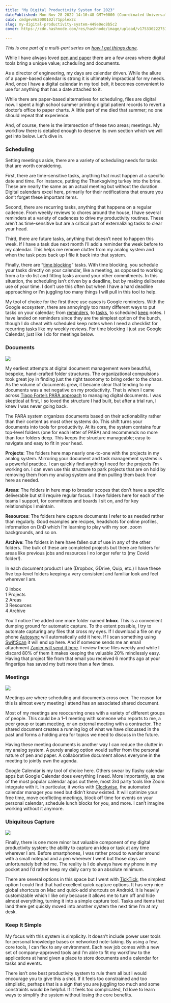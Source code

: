 ```yaml
---
title: "My Digital Productivity System for 2023"
datePublished: Mon Nov 28 2022 14:10:48 GMT+0000 (Coordinated Universal Time)
cuid: cmdgevm62000102l71pplex2c
slug: my-digital-productivity-system-449e0ec8b5c2
cover: https://cdn.hashnode.com/res/hashnode/image/upload/v1753302227517/7b4baa24-6d84-4e16-9ed8-776dc91f2728.png

---
```


*This is one part of a multi-part series on* [*how I get things done*](https://bdarfler.medium.com/how-i-get-things-done-ac3e229e4463)*.*

While I have always loved [pen and paper](https://bdarfler.medium.com/my-analog-productivity-system-87ba02418904) there are a few areas where digital tools bring a unique value; scheduling and documents.

As a director of engineering, my days are calendar driven. While the allure of a paper-based calendar is strong it is ultimately impractical for my needs. And, once I have a digital calendar in my tool belt, it becomes convenient to use for anything that has a date attached to it.

While there are paper-based alternatives for scheduling, files are digital now. I spent a high school summer printing digital patient records to revert a doctor’s office to paper charts. A little part of me died that summer; no one should repeat that experience.

And, of course, there is the intersection of these two areas; meetings. My workflow there is detailed enough to deserve its own section which we will get into below. Let’s dive in.

### Scheduling

Setting meetings aside, there are a variety of scheduling needs for tasks that are worth considering.

First, there are time-sensitive tasks, anything that must happen at a specific date and time. For instance, putting the Thanksgiving turkey into the brine. These are nearly the same as an actual meeting but without the duration. Digital calendars excel here, primarily for their notifications that ensure you don’t forget these important items.

Second, there are recurring tasks, anything that happens on a regular cadence. From weekly reviews to chores around the house, I have several reminders at a variety of cadences to drive my productivity routines. These aren’t as time-sensitive but are a critical part of externalizing tasks to clear your head.

Third, there are future tasks, anything that doesn’t need to happen this week. If I have a task due next month I’ll add a reminder the week before to my calendar. This helps me remove clutter from my analog system and when the task pops back up I file it back into that system.

Finally, there are “[time blocking](https://www.getclockwise.com/blog/time-blocking)” tasks. With time blocking, you schedule your tasks directly on your calendar, like a meeting, as opposed to working from a to-do list and fitting tasks around your other commitments. In this situation, the scheduling isn’t driven by a deadline, but by making deliberate use of your time. I don’t use this often but when I have a hard deadline approaching or I’m juggling too many things I will pull in this tool to help.

My tool of choice for the first three use cases is Google reminders. With the Google ecosystem, there are annoyingly too many different ways to put tasks on your calendar; from [reminders](https://reminders.google.com/), to [tasks](https://support.google.com/tasks/answer/7675772), to scheduled [keep](https://keep.google.com/u/0/) notes. I have landed on reminders since they are the simplest option of the bunch, though I do cheat with scheduled keep notes when I need a checklist for recurring tasks like my weekly reviews. For time blocking I just use Google Calendar, just like I do for meetings below.

### Documents

![](https://cdn.hashnode.com/res/hashnode/image/upload/v1753302222746/156b52cf-9274-4d4f-b67d-82d9f093d4c8.png)

My earliest attempts at digital document management were beautiful, bespoke, hand-crafted folder structures. The organizational compulsions took great joy in finding just the right taxonomy to bring order to the chaos. As the volume of documents grew, it became clear that tending to my documents was a net negative on my productivity. That is when I came across [Tiago Forte’s PARA approach](https://fortelabs.com/blog/para/) to managing digital documents. I was skeptical at first, I so loved the structure I had built, but after a trial run, I knew I was never going back.

The PARA system organizes documents based on their actionability rather than their content as most other systems do. This shift turns your documents into tools for productivity. At its core, the system contains four top-level folders (one for each letter of PARA) and recommends no more than four folders deep. This keeps the structure manageable; easy to navigate and easy to fit in your head.

**Projects**: The folders here map nearly one-to-one with the projects in my analog system. Mirroring your document and task management systems is a powerful practice. I can quickly find anything I need for the projects I’m working on. I can even use this structure to park projects that are on hold by removing them from my analog system and then pulling them back from here as needed.

**Areas**: The folders in here map to broader scopes that don’t have a specific deliverable but still require regular focus. I have folders here for each of the teams I support, for committees and boards I sit on, and for key relationships I maintain.

**Resources**: The folders here capture documents I refer to as needed rather than regularly. Good examples are recipes, headshots for online profiles, information on DnD which I’m learning to play with my son, zoom backgrounds, and so on.

**Archive**: The folders in here have fallen out of use in any of the other folders. The bulk of these are completed projects but there are folders for areas like previous jobs and resources I no longer refer to (my Covid folder!).

In each document product I use (Dropbox, GDrive, Quip, etc.) I have these five top-level folders keeping a very consistent and familiar look and feel wherever I am.

0 Inbox   
1 Projects   
2 Areas   
3 Resources   
4 Archive

You’ll notice I’ve added one more folder named **Inbox**. This is a convenient dumping ground for automatic capture. To the extent possible, I try to automate capturing any files that cross my eyes. If I download a file on my phone [Autosync](https://metactrl.com/) will automatically add it here. If I scan something using [SwiftScan](https://swiftscan.app/) it will end up here. And if someone sends me an email attachment [Zapier will send it here](https://zapier.com/apps/gmail/integrations/google-drive/192/save-new-gmail-attachments-to-google-drive). I review these files weekly and while I discard 80% of them it makes keeping the valuable 20% mindlessly easy. Having that project file from that email you received 6 months ago at your fingertips has saved my butt more than a few times.

### Meetings

![](https://cdn.hashnode.com/res/hashnode/image/upload/v1753302224691/9eb2613a-6743-4373-8a52-c3c8258736b5.jpeg)

Meetings are where scheduling and documents cross over. The reason for this is almost every meeting I attend has an associated shared document.

Most of my meetings are reoccurring ones with a variety of different groups of people. This could be a 1–1 meeting with someone who reports to me, a peer group or [team meeting](https://bdarfler.medium.com/stand-up-meetings-are-dead-and-what-to-do-instead-acdeb119086), or an external meeting with a contractor. The shared document creates a running log of what we have discussed in the past and forms a holding area for topics we need to discuss in the future.

Having these meeting documents is another way I can reduce the clutter in my analog system. A purely analog option would suffer from the personal nature of pen and paper. A collaborative document allows everyone in the meeting to jointly own the agenda.

Google Calendar is my tool of choice here. Others swear by flashy calendar apps but Google Calendar does everything I need. More importantly, as one of the most popular calendar apps out there, most 3rd party tools like Zoom integrate with it. In particular, it works with [Clockwise](https://bdarfler.medium.com/the-16-bestchrome-extensions-for-2022-b14e3bd08001), the automated calendar manager you need but didn’t know existed. It will optimize your free time, move conflicting meetings, block off time for events on your personal calendar, schedule lunch blocks for you, and more. I can’t imagine working without it anymore.

### Ubiquitous Capture

![](https://cdn.hashnode.com/res/hashnode/image/upload/v1753302225924/3c24030e-7963-4d32-aa2a-a2aaf01173c8.jpeg)

Finally, there is one more minor but valuable component of my digital productivity system; the ability to capture an idea or task at any time wherever I am. Before smartphones, I was rather proud to wander around with a small notepad and a pen wherever I went but those days are unfortunately behind me. The reality is I do always have my phone in my pocket and I’d rather keep my daily carry to an absolute minimum.

There are several options in this space but I went with [TickTick](https://ticktick.com/), the simplest option I could find that had excellent quick capture options. It has very nice global shortcuts on Mac and quick-add shortcuts on Android. It is heavily customizable which I like only because it allows me to turn off and hide almost everything, turning it into a simple capture tool. Tasks and items that land there get quickly moved into another system the next time I’m at my desk.

### Keep It Simple

My focus with this system is simplicity. It doesn’t include power user tools for personal knowledge bases or networked note-taking. By using a few, core tools, I can flex to any environment. Each new job comes with a new set of company-approved tools and I’m able to fit my workflow to the applications at hand given a place to store documents and a calendar for tasks and events.

There isn’t one best productivity system to rule them all but I would encourage you to give this a shot. If it feels too constrained and too simplistic, perhaps that is a sign that you are juggling too much and some constraints would be helpful. If it feels too complicated, I’d love to learn ways to simplify the system without losing the core benefits.